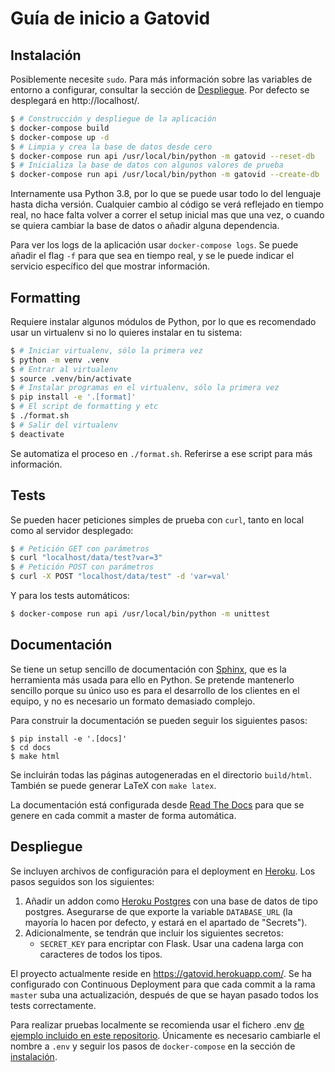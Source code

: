 # Guía de inicio a Gatovid

## Instalación

Posiblemente necesite `sudo`. Para más información sobre las variables de
entorno a configurar, consultar la sección de [Despliegue](#despliegue). Por
defecto se desplegará en http://localhost/.

```sh
$ # Construcción y despliegue de la aplicación
$ docker-compose build
$ docker-compose up -d
$ # Limpia y crea la base de datos desde cero
$ docker-compose run api /usr/local/bin/python -m gatovid --reset-db
$ # Inicializa la base de datos con algunos valores de prueba
$ docker-compose run api /usr/local/bin/python -m gatovid --create-db
```

Internamente usa Python 3.8, por lo que se puede usar todo lo del lenguaje hasta
dicha versión. Cualquier cambio al código se verá reflejado en tiempo real, no
hace falta volver a correr el setup inicial mas que una vez, o cuando se quiera
cambiar la base de datos o añadir alguna dependencia.

Para ver los logs de la aplicación usar `docker-compose logs`. Se puede añadir
el flag `-f` para que sea en tiempo real, y se le puede indicar el servicio
específico del que mostrar información.

## Formatting

Requiere instalar algunos módulos de Python, por lo que es recomendado usar un
virtualenv si no lo quieres instalar en tu sistema:

```sh
$ # Iniciar virtualenv, sólo la primera vez
$ python -m venv .venv
$ # Entrar al virtualenv
$ source .venv/bin/activate
$ # Instalar programas en el virtualenv, sólo la primera vez
$ pip install -e '.[format]'
$ # El script de formatting y etc
$ ./format.sh
$ # Salir del virtualenv
$ deactivate
```

Se automatiza el proceso en `./format.sh`. Referirse a ese script para más
información.

## Tests

Se pueden hacer peticiones simples de prueba con `curl`, tanto en local como al
servidor desplegado:

```sh
$ # Petición GET con parámetros
$ curl "localhost/data/test?var=3"
$ # Petición POST con parámetros
$ curl -X POST "localhost/data/test" -d 'var=val'
```

Y para los tests automáticos:

```sh
$ docker-compose run api /usr/local/bin/python -m unittest
```

## Documentación

Se tiene un setup sencillo de documentación con
[Sphinx](https://www.sphinx-doc.org/en/master/usage/quickstart.html), que es la
herramienta más usada para ello en Python. Se pretende mantenerlo sencillo
porque su único uso es para el desarrollo de los clientes en el equipo, y no es
necesario un formato demasiado complejo.

Para construir la documentación se pueden seguir los siguientes pasos:

```
$ pip install -e '.[docs]'
$ cd docs
$ make html
```

Se incluirán todas las páginas autogeneradas en el directorio `build/html`.
También se puede generar LaTeX con `make latex`.

La documentación está configurada desde [Read The
Docs](https://readthedocs.org/) para que se genere en cada commit a master de
forma automática.

## Despliegue

Se incluyen archivos de configuración para el deployment en
[Heroku](https://www.heroku.com/). Los pasos seguidos son los siguientes:

1. Añadir un addon como [Heroku Postgres](https://www.heroku.com/postgres) con
   una base de datos de tipo postgres. Asegurarse de que exporte la variable
   `DATABASE_URL` (la mayoría lo hacen por defecto, y estará en el apartado de
   "Secrets").
2. Adicionalmente, se tendrán que incluir los siguientes secretos:
    * `SECRET_KEY` para encriptar con Flask. Usar una cadena larga con
      caracteres de todos los tipos.

El proyecto actualmente reside en https://gatovid.herokuapp.com/. Se ha
configurado con Continuous Deployment para que cada commit a la rama `master`
suba una actualización, después de que se hayan pasado todos los tests
correctamente.

Para realizar pruebas localmente se recomienda usar el fichero .env [de ejemplo
incluido en este
repositorio](https://github.com/UNIZAR-30226-2021-07/backend/blob/master/.env.example).
Únicamente es necesario cambiarle el nombre a `.env` y seguir los pasos de
`docker-compose` en la sección de [instalación](#instalación).
